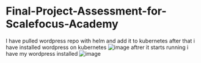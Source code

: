 # Final-Project-Assessment-for-Scalefocus-Academy

I have pulled wordpress repo with helm and add it to kubernetes
after that i have installed wordpress on kubernetes
![image](https://github.com/minovski666/Final-Project-Assessment-for-Scalefocus-Academy/assets/31926591/49f86b50-e9f4-4f7f-91c7-c4572ce45278)
aftrer it starts running i have my wordpress installed 
![image](https://github.com/minovski666/Final-Project-Assessment-for-Scalefocus-Academy/assets/31926591/b652f89d-19ba-4b56-bb42-8362e0a39833)
